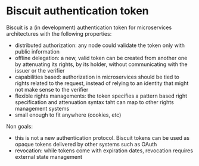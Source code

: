 # Biscuit authentication token

Biscuit is a (in development) authentication token for microservices
architectures with the following properties:

- distributed authorization: any node could validate the token only with public information
- offline delegation: a new, valid token can be created from another one by attenuating its rights,
by its holder, without communicating with the issuer or the verifier
- capabilities based: authorization in microservices should be tied to rights related to the request,
instead of relying to an identity that might not make sense to the verifier
- flexible rights managements: the token specifies a pattern based right specification
and attenuation syntax taht can map to other rights management systems
- small enough to fit anywhere (cookies, etc)

Non goals:
- this is not a new authentication protocol. Biscuit tokens can be used as opaque tokens delivered by other systems such as OAuth
- revocation: while tokens come with expiration dates, revocation requires external state management
